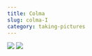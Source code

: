 ```yaml
---
title: Colma
slug: colma-I
category: taking-pictures
---
```


<div class="full gallery">
    <img src="/photos/colma/001.jpg" />
    <img src="/photos/colma/002.jpg" />
</div>

